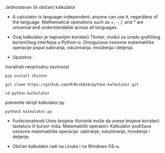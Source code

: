 Jednostavan (ili običan) kalkulator

- A calculator is language-independent; anyone can use it, regardless of the language. Mathematical operations such as +, -, /, and * are universal and understandable across all languages.
  
- Ovaj kalkulator je napravljen koristeći Tkinter, modul za izradu grafičkog korisničkog interfejsa u Python-u. Omogućava osnovne matematičke operacije poput sabiranja, oduzimanja, množenja i deljenja.


- Uputstvo:
  
insralirati neophodnu zavinsost 

```
pip install tkinter
```
```
git clone https://github.com/MrBrok824/python-kalkulator.git
```
```
cd python-kalkulator
```
pokrenite skript kalkulator.py

```
python3 kalkulator.py
```

- Funkcionalnosti
Unos brojeva: Korisnik može da unese brojeve koristeći tastaturu ili kursor miša.
Matematički operatori: Kalkulator podržava osnovne matematičke operacije: sabiranje, oduzimanje, množenje i deljenje.

- Običan kalkulator radi na Linuks i na Windows OS-u.
